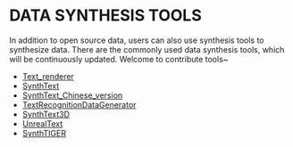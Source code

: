 # DATA SYNTHESIS TOOLS

In addition to open source data, users can also use synthesis tools to synthesize data.
There are the commonly used data synthesis tools, which will be continuously updated. Welcome to contribute tools~

* [Text_renderer](https://github.com/Sanster/text_renderer)
* [SynthText](https://github.com/ankush-me/SynthText)
* [SynthText_Chinese_version](https://github.com/JarveeLee/SynthText_Chinese_version)
* [TextRecognitionDataGenerator](https://github.com/Belval/TextRecognitionDataGenerator)
* [SynthText3D](https://github.com/MhLiao/SynthText3D)
* [UnrealText](https://github.com/Jyouhou/UnrealText/)
* [SynthTIGER](https://github.com/clovaai/synthtiger)
